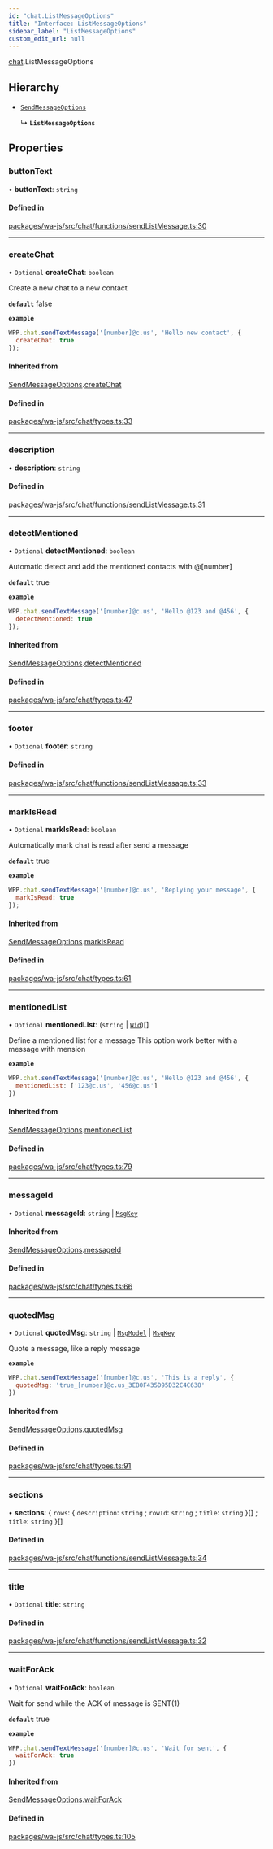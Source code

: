 ```yaml
---
id: "chat.ListMessageOptions"
title: "Interface: ListMessageOptions"
sidebar_label: "ListMessageOptions"
custom_edit_url: null
---
```


[chat](../namespaces/chat.md).ListMessageOptions

## Hierarchy

- [`SendMessageOptions`](chat.SendMessageOptions.md)

  ↳ **`ListMessageOptions`**

## Properties

### buttonText

• **buttonText**: `string`

#### Defined in

[packages/wa-js/src/chat/functions/sendListMessage.ts:30](https://github.com/wppconnect-team/wa-js/blob/main/src/chat/functions/sendListMessage.ts#L30)

___

### createChat

• `Optional` **createChat**: `boolean`

Create a new chat to a new contact

**`default`** false

**`example`**
```javascript
WPP.chat.sendTextMessage('[number]@c.us', 'Hello new contact', {
  createChat: true
});
```

#### Inherited from

[SendMessageOptions](chat.SendMessageOptions.md).[createChat](chat.SendMessageOptions.md#createchat)

#### Defined in

[packages/wa-js/src/chat/types.ts:33](https://github.com/wppconnect-team/wa-js/blob/main/src/chat/types.ts#L33)

___

### description

• **description**: `string`

#### Defined in

[packages/wa-js/src/chat/functions/sendListMessage.ts:31](https://github.com/wppconnect-team/wa-js/blob/main/src/chat/functions/sendListMessage.ts#L31)

___

### detectMentioned

• `Optional` **detectMentioned**: `boolean`

Automatic detect and add the mentioned contacts with @[number]

**`default`** true

**`example`**
```javascript
WPP.chat.sendTextMessage('[number]@c.us', 'Hello @123 and @456', {
  detectMentioned: true
});
```

#### Inherited from

[SendMessageOptions](chat.SendMessageOptions.md).[detectMentioned](chat.SendMessageOptions.md#detectmentioned)

#### Defined in

[packages/wa-js/src/chat/types.ts:47](https://github.com/wppconnect-team/wa-js/blob/main/src/chat/types.ts#L47)

___

### footer

• `Optional` **footer**: `string`

#### Defined in

[packages/wa-js/src/chat/functions/sendListMessage.ts:33](https://github.com/wppconnect-team/wa-js/blob/main/src/chat/functions/sendListMessage.ts#L33)

___

### markIsRead

• `Optional` **markIsRead**: `boolean`

Automatically mark chat is read after send a message

**`default`** true

**`example`**
```javascript
WPP.chat.sendTextMessage('[number]@c.us', 'Replying your message', {
  markIsRead: true
});
```

#### Inherited from

[SendMessageOptions](chat.SendMessageOptions.md).[markIsRead](chat.SendMessageOptions.md#markisread)

#### Defined in

[packages/wa-js/src/chat/types.ts:61](https://github.com/wppconnect-team/wa-js/blob/main/src/chat/types.ts#L61)

___

### mentionedList

• `Optional` **mentionedList**: (`string` \| [`Wid`](../classes/whatsapp.Wid.md))[]

Define a mentioned list for a message
This option work better with a message with mension

**`example`**
```javascript
WPP.chat.sendTextMessage('[number]@c.us', 'Hello @123 and @456', {
  mentionedList: ['123@c.us', '456@c.us']
})
```

#### Inherited from

[SendMessageOptions](chat.SendMessageOptions.md).[mentionedList](chat.SendMessageOptions.md#mentionedlist)

#### Defined in

[packages/wa-js/src/chat/types.ts:79](https://github.com/wppconnect-team/wa-js/blob/main/src/chat/types.ts#L79)

___

### messageId

• `Optional` **messageId**: `string` \| [`MsgKey`](../classes/whatsapp.MsgKey.md)

#### Inherited from

[SendMessageOptions](chat.SendMessageOptions.md).[messageId](chat.SendMessageOptions.md#messageid)

#### Defined in

[packages/wa-js/src/chat/types.ts:66](https://github.com/wppconnect-team/wa-js/blob/main/src/chat/types.ts#L66)

___

### quotedMsg

• `Optional` **quotedMsg**: `string` \| [`MsgModel`](../classes/whatsapp.MsgModel.md) \| [`MsgKey`](../classes/whatsapp.MsgKey.md)

Quote a message, like a reply message

**`example`**
```javascript
WPP.chat.sendTextMessage('[number]@c.us', 'This is a reply', {
  quotedMsg: 'true_[number]@c.us_3EB0F435D95D32C4C638'
})
```

#### Inherited from

[SendMessageOptions](chat.SendMessageOptions.md).[quotedMsg](chat.SendMessageOptions.md#quotedmsg)

#### Defined in

[packages/wa-js/src/chat/types.ts:91](https://github.com/wppconnect-team/wa-js/blob/main/src/chat/types.ts#L91)

___

### sections

• **sections**: { `rows`: { `description`: `string` ; `rowId`: `string` ; `title`: `string`  }[] ; `title`: `string`  }[]

#### Defined in

[packages/wa-js/src/chat/functions/sendListMessage.ts:34](https://github.com/wppconnect-team/wa-js/blob/main/src/chat/functions/sendListMessage.ts#L34)

___

### title

• `Optional` **title**: `string`

#### Defined in

[packages/wa-js/src/chat/functions/sendListMessage.ts:32](https://github.com/wppconnect-team/wa-js/blob/main/src/chat/functions/sendListMessage.ts#L32)

___

### waitForAck

• `Optional` **waitForAck**: `boolean`

Wait for send while the ACK of message is SENT(1)

**`default`** true

**`example`**
```javascript
WPP.chat.sendTextMessage('[number]@c.us', 'Wait for sent', {
  waitForAck: true
})
```

#### Inherited from

[SendMessageOptions](chat.SendMessageOptions.md).[waitForAck](chat.SendMessageOptions.md#waitforack)

#### Defined in

[packages/wa-js/src/chat/types.ts:105](https://github.com/wppconnect-team/wa-js/blob/main/src/chat/types.ts#L105)
